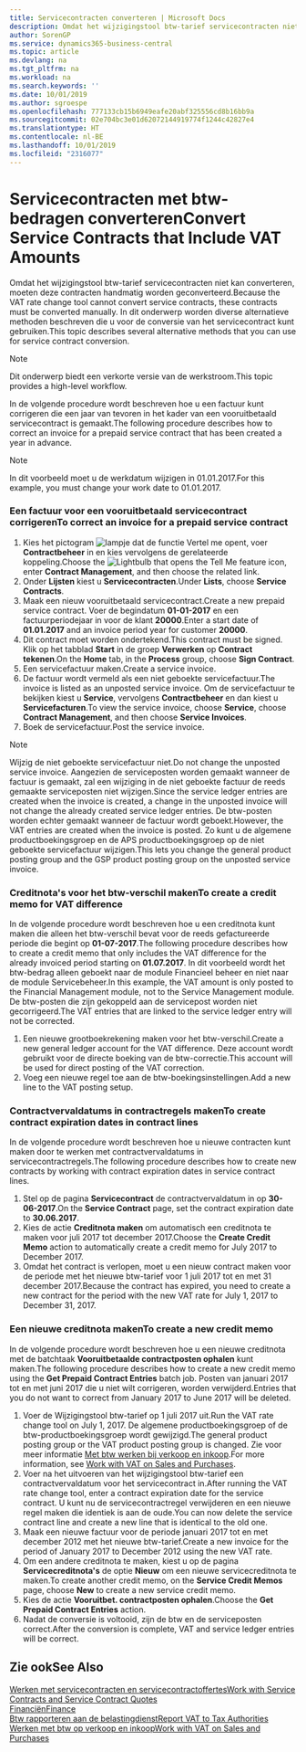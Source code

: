 ```yaml
---
title: Servicecontracten converteren | Microsoft Docs
description: Omdat het wijzigingstool btw-tarief servicecontracten niet kan converteren, moeten deze contracten handmatig worden geconverteerd. In dit onderwerp worden diverse alternatieve methoden beschreven die u voor de conversie van het servicecontract kunt gebruiken.
author: SorenGP
ms.service: dynamics365-business-central
ms.topic: article
ms.devlang: na
ms.tgt_pltfrm: na
ms.workload: na
ms.search.keywords: ''
ms.date: 10/01/2019
ms.author: sgroespe
ms.openlocfilehash: 777133cb15b6949eafe20abf325556cd8b16bb9a
ms.sourcegitcommit: 02e704bc3e01d62072144919774f1244c42827e4
ms.translationtype: HT
ms.contentlocale: nl-BE
ms.lasthandoff: 10/01/2019
ms.locfileid: "2316077"
---
```

# <a name="convert-service-contracts-that-include-vat-amounts"></a><span data-ttu-id="f8534-104">Servicecontracten met btw-bedragen converteren</span><span class="sxs-lookup"><span data-stu-id="f8534-104">Convert Service Contracts that Include VAT Amounts</span></span>
<span data-ttu-id="f8534-105">Omdat het wijzigingstool btw-tarief servicecontracten niet kan converteren, moeten deze contracten handmatig worden geconverteerd.</span><span class="sxs-lookup"><span data-stu-id="f8534-105">Because the VAT rate change tool cannot convert service contracts, these contracts must be converted manually.</span></span> <span data-ttu-id="f8534-106">In dit onderwerp worden diverse alternatieve methoden beschreven die u voor de conversie van het servicecontract kunt gebruiken.</span><span class="sxs-lookup"><span data-stu-id="f8534-106">This topic describes several alternative methods that you can use for service contract conversion.</span></span>  

> [!NOTE]  
>  <span data-ttu-id="f8534-107">Dit onderwerp biedt een verkorte versie van de werkstroom.</span><span class="sxs-lookup"><span data-stu-id="f8534-107">This topic provides a high-level workflow.</span></span>  

 <span data-ttu-id="f8534-108">In de volgende procedure wordt beschreven hoe u een factuur kunt corrigeren die een jaar van tevoren in het kader van een vooruitbetaald servicecontract is gemaakt.</span><span class="sxs-lookup"><span data-stu-id="f8534-108">The following procedure describes how to correct an invoice for a prepaid service contract that has been created a year in advance.</span></span>  

> [!NOTE]  
>  <span data-ttu-id="f8534-109">In dit voorbeeld moet u de werkdatum wijzigen in 01.01.2017.</span><span class="sxs-lookup"><span data-stu-id="f8534-109">For this example, you must change your work date to 01.01.2017.</span></span>  

### <a name="to-correct-an-invoice-for-a-prepaid-service-contract"></a><span data-ttu-id="f8534-110">Een factuur voor een vooruitbetaald servicecontract corrigeren</span><span class="sxs-lookup"><span data-stu-id="f8534-110">To correct an invoice for a prepaid service contract</span></span>  
1. <span data-ttu-id="f8534-111">Kies het pictogram ![lampje dat de functie Vertel me opent](media/ui-search/search_small.png "Vertel me wat u wilt doen"), voer **Contractbeheer** in en kies vervolgens de gerelateerde koppeling.</span><span class="sxs-lookup"><span data-stu-id="f8534-111">Choose the ![Lightbulb that opens the Tell Me feature](media/ui-search/search_small.png "Tell me what you want to do") icon, enter **Contract Management**, and then choose the related link.</span></span>  
2. <span data-ttu-id="f8534-112">Onder **Lijsten** kiest u **Servicecontracten**.</span><span class="sxs-lookup"><span data-stu-id="f8534-112">Under **Lists**, choose **Service Contracts**.</span></span>  
3. <span data-ttu-id="f8534-113">Maak een nieuw vooruitbetaald servicecontract.</span><span class="sxs-lookup"><span data-stu-id="f8534-113">Create a new prepaid service contract.</span></span> <span data-ttu-id="f8534-114">Voer de begindatum **01-01-2017** en een factuurperiodejaar in voor de klant **20000**.</span><span class="sxs-lookup"><span data-stu-id="f8534-114">Enter a start date of **01.01.2017** and an invoice period year for customer **20000**.</span></span>  
4. <span data-ttu-id="f8534-115">Dit contract moet worden ondertekend.</span><span class="sxs-lookup"><span data-stu-id="f8534-115">This contract must be signed.</span></span> <span data-ttu-id="f8534-116">Klik op het tabblad **Start** in de groep **Verwerken** op **Contract tekenen**.</span><span class="sxs-lookup"><span data-stu-id="f8534-116">On the **Home** tab, in the **Process** group, choose **Sign Contract**.</span></span>  
5. <span data-ttu-id="f8534-117">Een servicefactuur maken.</span><span class="sxs-lookup"><span data-stu-id="f8534-117">Create a service invoice.</span></span>
6. <span data-ttu-id="f8534-118">De factuur wordt vermeld als een niet geboekte servicefactuur.</span><span class="sxs-lookup"><span data-stu-id="f8534-118">The invoice is listed as an unposted service invoice.</span></span> <span data-ttu-id="f8534-119">Om de servicefactuur te bekijken kiest u **Service**, vervolgens **Contractbeheer** en dan kiest u **Servicefacturen**.</span><span class="sxs-lookup"><span data-stu-id="f8534-119">To view the service invoice, choose **Service**, choose **Contract Management**, and then choose **Service Invoices**.</span></span>  
7. <span data-ttu-id="f8534-120">Boek de servicefactuur.</span><span class="sxs-lookup"><span data-stu-id="f8534-120">Post the service invoice.</span></span>  

> [!NOTE]  
>  <span data-ttu-id="f8534-121">Wijzig de niet geboekte servicefactuur niet.</span><span class="sxs-lookup"><span data-stu-id="f8534-121">Do not change the unposted service invoice.</span></span> <span data-ttu-id="f8534-122">Aangezien de serviceposten worden gemaakt wanneer de factuur is gemaakt, zal een wijziging in de niet geboekte factuur de reeds gemaakte serviceposten niet wijzigen.</span><span class="sxs-lookup"><span data-stu-id="f8534-122">Since the service ledger entries are created when the invoice is created, a change in the unposted invoice will not change the already created service ledger entries.</span></span> <span data-ttu-id="f8534-123">De btw-posten worden echter gemaakt wanneer de factuur wordt geboekt.</span><span class="sxs-lookup"><span data-stu-id="f8534-123">However, the VAT entries are created when the invoice is posted.</span></span> <span data-ttu-id="f8534-124">Zo kunt u de algemene productboekingsgroep en de APS productboekingsgroep op de niet geboekte servicefactuur wijzigen.</span><span class="sxs-lookup"><span data-stu-id="f8534-124">This lets you change the general product posting group and the GSP product posting group on the unposted service invoice.</span></span>  

### <a name="to-create-a-credit-memo-for-vat-difference"></a><span data-ttu-id="f8534-125">Creditnota's voor het btw-verschil maken</span><span class="sxs-lookup"><span data-stu-id="f8534-125">To create a credit memo for VAT difference</span></span>  
<span data-ttu-id="f8534-126">In de volgende procedure wordt beschreven hoe u een creditnota kunt maken die alleen het btw-verschil bevat voor de reeds gefactureerde periode die begint op **01-07-2017**.</span><span class="sxs-lookup"><span data-stu-id="f8534-126">The following procedure describes how to create a credit memo that only includes the VAT difference for the already invoiced period starting on **01.07.2017**.</span></span> <span data-ttu-id="f8534-127">In dit voorbeeld wordt het btw-bedrag alleen geboekt naar de module Financieel beheer en niet naar de module Servicebeheer.</span><span class="sxs-lookup"><span data-stu-id="f8534-127">In this example, the VAT amount is only posted to the Financial Management module, not to the Service Management module.</span></span> <span data-ttu-id="f8534-128">De btw-posten die zijn gekoppeld aan de servicepost worden niet gecorrigeerd.</span><span class="sxs-lookup"><span data-stu-id="f8534-128">The VAT entries that are linked to the service ledger entry will not be corrected.</span></span>  

1. <span data-ttu-id="f8534-129">Een nieuwe grootboekrekening maken voor het btw-verschil.</span><span class="sxs-lookup"><span data-stu-id="f8534-129">Create a new general ledger account for the VAT difference.</span></span> <span data-ttu-id="f8534-130">Deze account wordt gebruikt voor de directe boeking van de btw-correctie.</span><span class="sxs-lookup"><span data-stu-id="f8534-130">This account will be used for direct posting of the VAT correction.</span></span>  
2. <span data-ttu-id="f8534-131">Voeg een nieuwe regel toe aan de btw-boekingsinstellingen.</span><span class="sxs-lookup"><span data-stu-id="f8534-131">Add a new line to the VAT posting setup.</span></span>  

### <a name="to-create-contract-expiration-dates-in-contract-lines"></a><span data-ttu-id="f8534-132">Contractvervaldatums in contractregels maken</span><span class="sxs-lookup"><span data-stu-id="f8534-132">To create contract expiration dates in contract lines</span></span>  
<span data-ttu-id="f8534-133">In de volgende procedure wordt beschreven hoe u nieuwe contracten kunt maken door te werken met contractvervaldatums in servicecontractregels.</span><span class="sxs-lookup"><span data-stu-id="f8534-133">The following procedure describes how to create new contracts by working with contract expiration dates in service contract lines.</span></span>  

1. <span data-ttu-id="f8534-134">Stel op de pagina **Servicecontract** de contractvervaldatum in op **30-06-2017**.</span><span class="sxs-lookup"><span data-stu-id="f8534-134">On the **Service Contract** page, set the contract expiration date to **30.06.2017**.</span></span>  
2. <span data-ttu-id="f8534-135">Kies de actie **Creditnota maken** om automatisch een creditnota te maken voor juli 2017 tot december 2017.</span><span class="sxs-lookup"><span data-stu-id="f8534-135">Choose the **Create Credit Memo** action to automatically create a credit memo for July 2017 to December 2017.</span></span>  
3. <span data-ttu-id="f8534-136">Omdat het contract is verlopen, moet u een nieuw contract maken voor de periode met het nieuwe btw-tarief voor 1 juli 2017 tot en met 31 december 2017.</span><span class="sxs-lookup"><span data-stu-id="f8534-136">Because the contract has expired, you need to create a new contract for the period with the new VAT rate for July 1, 2017 to December 31, 2017.</span></span>  

### <a name="to-create-a-new-credit-memo"></a><span data-ttu-id="f8534-137">Een nieuwe creditnota maken</span><span class="sxs-lookup"><span data-stu-id="f8534-137">To create a new credit memo</span></span>  
<span data-ttu-id="f8534-138">In de volgende procedure wordt beschreven hoe u een nieuwe creditnota met de batchtaak **Vooruitbetaalde contractposten ophalen** kunt maken.</span><span class="sxs-lookup"><span data-stu-id="f8534-138">The following procedure describes how to create a new credit memo using the **Get Prepaid Contract Entries** batch job.</span></span> <span data-ttu-id="f8534-139">Posten van januari 2017 tot en met juni 2017 die u niet wilt corrigeren, worden verwijderd.</span><span class="sxs-lookup"><span data-stu-id="f8534-139">Entries that you do not want to correct from January 2017 to June 2017 will be deleted.</span></span>  

1. <span data-ttu-id="f8534-140">Voer de Wijzigingstool btw-tarief op 1 juli 2017 uit.</span><span class="sxs-lookup"><span data-stu-id="f8534-140">Run the VAT rate change tool on July 1, 2017.</span></span> <span data-ttu-id="f8534-141">De algemene productboekingsgroep of de btw-productboekingsgroep wordt gewijzigd.</span><span class="sxs-lookup"><span data-stu-id="f8534-141">The general product posting group or the VAT product posting group is changed.</span></span> <span data-ttu-id="f8534-142">Zie voor meer informatie [Met btw werken bij verkoop en inkoop](finance-work-with-vat.md).</span><span class="sxs-lookup"><span data-stu-id="f8534-142">For more information, see [Work with VAT on Sales and Purchases](finance-work-with-vat.md).</span></span>  
2. <span data-ttu-id="f8534-143">Voer na het uitvoeren van het wijzigingstool btw-tarief een contractvervaldatum voor het servicecontract in.</span><span class="sxs-lookup"><span data-stu-id="f8534-143">After running the VAT rate change tool, enter a contract expiration date for the service contract.</span></span> <span data-ttu-id="f8534-144">U kunt nu de servicecontractregel verwijderen en een nieuwe regel maken die identiek is aan de oude.</span><span class="sxs-lookup"><span data-stu-id="f8534-144">You can now delete the service contract line and create a new line that is identical to the old one.</span></span>  
3. <span data-ttu-id="f8534-145">Maak een nieuwe factuur voor de periode januari 2017 tot en met december 2012 met het nieuwe btw-tarief.</span><span class="sxs-lookup"><span data-stu-id="f8534-145">Create a new invoice for the period of January 2017 to December 2012 using the new VAT rate.</span></span>  
4. <span data-ttu-id="f8534-146">Om een andere creditnota te maken, kiest u op de pagina **Servicecreditnota's** de optie **Nieuw** om een nieuwe servicecreditnota te maken.</span><span class="sxs-lookup"><span data-stu-id="f8534-146">To create another credit memo, on the **Service Credit Memos** page, choose **New** to create a new service credit memo.</span></span>  
5. <span data-ttu-id="f8534-147">Kies de actie **Vooruitbet. contractposten ophalen**.</span><span class="sxs-lookup"><span data-stu-id="f8534-147">Choose the **Get Prepaid Contract Entries** action.</span></span>  
6. <span data-ttu-id="f8534-148">Nadat de conversie is voltooid, zijn de btw en de serviceposten correct.</span><span class="sxs-lookup"><span data-stu-id="f8534-148">After the conversion is complete, VAT and service ledger entries will be correct.</span></span>  

## <a name="see-also"></a><span data-ttu-id="f8534-149">Zie ook</span><span class="sxs-lookup"><span data-stu-id="f8534-149">See Also</span></span>  
[<span data-ttu-id="f8534-150">Werken met servicecontracten en servicecontractoffertes</span><span class="sxs-lookup"><span data-stu-id="f8534-150">Work with Service Contracts and Service Contract Quotes</span></span>](service-how-to-create-service-contracts-and-service-contract-quotes.md)  
[<span data-ttu-id="f8534-151">Financiën</span><span class="sxs-lookup"><span data-stu-id="f8534-151">Finance</span></span>](finance.md)  
[<span data-ttu-id="f8534-152">Btw rapporteren aan de belastingdienst</span><span class="sxs-lookup"><span data-stu-id="f8534-152">Report VAT to Tax Authorities</span></span>](finance-how-report-vat.md)  
[<span data-ttu-id="f8534-153">Werken met btw op verkoop en inkoop</span><span class="sxs-lookup"><span data-stu-id="f8534-153">Work with VAT on Sales and Purchases</span></span>](finance-work-with-vat.md)  

